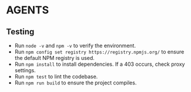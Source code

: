 # AGENTS

## Testing
- Run `node -v` and `npm -v` to verify the environment.
- Run `npm config set registry https://registry.npmjs.org/` to ensure the default NPM registry is used.
- Run `npm install` to install dependencies. If a 403 occurs, check proxy settings.
- Run `npm test` to lint the codebase.
- Run `npm run build` to ensure the project compiles.

